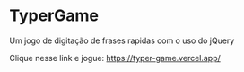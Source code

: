 # TyperGame
Um jogo de digitação de frases rapidas com o uso do jQuery

Clique nesse link e jogue: https://typer-game.vercel.app/
